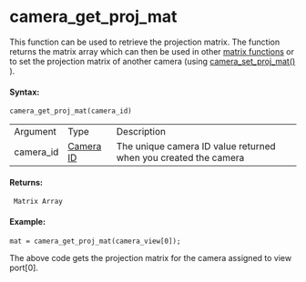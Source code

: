# camera_get_proj_mat

This function can be used to retrieve the projection matrix. The
function returns the matrix array which can then be used in other
[matrix
functions](../../Maths_And_Numbers/Matrix_Functions/Matrix_Functions)
or to set the projection matrix of another camera (using [
camera_set_proj_mat() ](camera_set_proj_mat) ).

#### Syntax:

``` gml
camera_get_proj_mat(camera_id)
```

|           |                                                                                                                            |                                                                 |
|-----------|----------------------------------------------------------------------------------------------------------------------------|-----------------------------------------------------------------|
| Argument  | Type                                                                                                                       | Description                                                     |
| camera_id |  [Camera ID](../../../../../GameMaker_Language/GML_Reference/Cameras_And_Display/Cameras_And_Viewports/camera_create)  | The unique camera ID value returned when you created the camera |

#### Returns:

``` gml
 Matrix Array
```

#### Example:

``` gml
mat = camera_get_proj_mat(camera_view[0]);
```

The above code gets the projection matrix for the camera assigned to
view port\[0\].
